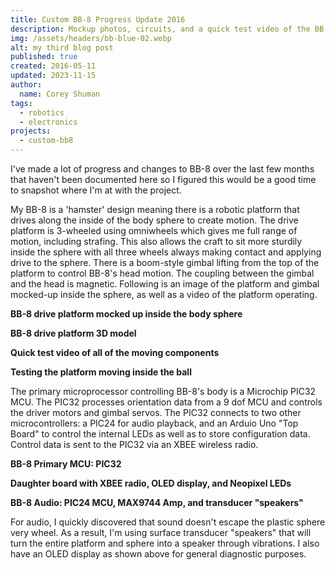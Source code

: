 ```yaml
---
title: Custom BB-8 Progress Update 2016
description: Mockup photos, circuits, and a quick test video of the BB-8 platform.
img: /assets/headers/bb-blue-02.webp
alt: my third blog post
published: true
created: 2016-05-11
updated: 2023-11-15
author: 
  name: Corey Shuman
tags: 
  - robotics
  - electronics
projects:
  - custom-bb8
---
```


I've made a lot of progress and changes to BB-8 over the last few months that haven't been documented here so I figured this would be a good time to snapshot where I'm at with the project.

My BB-8 is a 'hamster' design meaning there is a robotic platform that drives along the inside of the body sphere to create motion. The drive platform is 3-wheeled using omniwheels which gives me full range of motion, including strafing. This also allows the craft to sit more sturdily inside the sphere with all three wheels always making contact and applying drive to the sphere. There is a boom-style gimbal lifting from the top of the platform to control BB-8's head motion. The coupling between the gimbal and the head is magnetic. Following is an image of the platform and gimbal mocked-up inside the sphere, as well as a video of the platform operating.

**BB-8 drive platform mocked up inside the body sphere**

<position justify="center">
  <progressive-image src="/assets/posts/bb8-progress-2016/bb8-01.jpg" width="650px" alt="a" size="large" >
  </progressive-image>
</position>

**BB-8 drive platform 3D model**

<position justify="center">
  <progressive-image src="/assets/posts/bb8-progress-2016/bb8-02.png" width="650px" alt="a" size="large" >
  </progressive-image>
</position>

**Quick test video of all of the moving components**

<position justify="center">
<youtube 
    src='https://www.youtube.com/embed/UMntssljJvY?si=uE2xNq0PsE1sEL-r' 
    title='a'
    width='650px'>
</youtube>
</position>

**Testing the platform moving inside the ball**

<position justify="center">
<youtube 
    src='https://www.youtube.com/embed/oyNPaZXI8BM?si=p3SKiqkbrJL7Qy1K' 
    title='a'
    width='650px'>
</youtube>
</position>

The primary microprocessor controlling BB-8's body is a Microchip PIC32 MCU. The PIC32 processes orientation data from a 9 dof MCU and controls the driver motors and gimbal servos. The PIC32 connects to two other microcontrollers: a PIC24 for audio playback, and an Arduio Uno "Top Board" to control the internal LEDs as well as to store configuration data. Control data is sent to the PIC32 via an XBEE wireless radio.

**BB-8 Primary MCU: PIC32**

<position justify="center">
  <progressive-image src="/assets/posts/bb8-progress-2016/bb8-03.jpg" width="650px" alt="a" size="large" >
  </progressive-image>
</position>

**Daughter board with XBEE radio, OLED display, and Neopixel LEDs**

<position justify="center">
  <progressive-image src="/assets/posts/bb8-progress-2016/bb8-04.jpg" width="650px" alt="a" size="large" >
  </progressive-image>
</position>

**BB-8 Audio: PIC24 MCU, MAX9744 Amp, and transducer "speakers"**

<position justify="center">
  <progressive-image src="/assets/posts/bb8-progress-2016/bb8-05.jpg" width="650px" alt="a" size="large" >
  </progressive-image>
</position>

For audio, I quickly discovered that sound doesn't escape the plastic sphere very wheel. As a result, I'm using surface transducer "speakers" that will turn the entire platform and sphere into a speaker through vibrations. I also have an OLED display as shown above for general diagnostic purposes.
